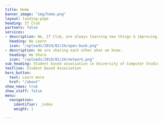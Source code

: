 ```yaml
---
title: Home
banner_image: "img/home.png"
layout: landing-page
heading: IT Club
partners: false
services:
- description: We, IT Club, are always learning new things & improving our skills.
  heading: We Learn
  icon: "/uploads/2019/02/24/open-book.png"
- description: We are sharing each other what we know.
  heading: We Share
  icon: "/uploads/2019/02/24/network.png"
sub_heading: Student based association in University of Computer Studies (Maubin)
textline: Student Based Association
hero_button:
  text: Learn more
  href: "/about"
show_news: true
show_staff: false
menu:
  navigation:
    identifier: _index
    weight: 1

---
```

